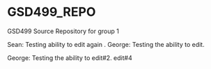 # GSD499_REPO
GSD499 Source Repository for group 1

Sean: Testing ability to edit again
.
George: Testing the ability to edit.

George: Testing the ability to edit#2.
edit#4